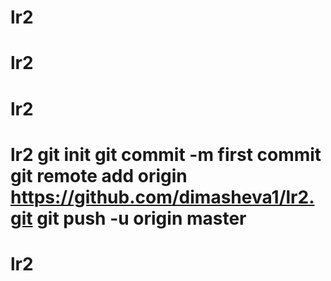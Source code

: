 # lr2
# lr2
# lr2
# lr2 git init git commit -m first commit git remote add origin https://github.com/dimasheva1/lr2.git git push -u origin master
# lr2
